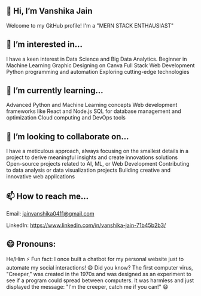 ## 👋 Hi, I’m Vanshika Jain
Welcome to my GitHub profile! I'm a "MERN STACK ENTHAUSIAST"

## 👀 I’m interested in...
I have a keen interest in Data Science and Big Data Analytics. 
Beginner in Machine Learning
Graphic Designing on Canva
Full Stack Web Development
Python programming and automation
Exploring cutting-edge technologies

## 🌱 I’m currently learning...
Advanced Python and Machine Learning concepts
Web development frameworks like React and Node.js
SQL for database management and optimization
Cloud computing and DevOps tools

## 💞️ I’m looking to collaborate on...
I have a meticulous approach, always focusing on the smallest details in a project to derive meaningful insights and create innovations solutions
Open-source projects related to AI, ML, or Web Development
Contributing to data analysis or data visualization projects
Building creative and innovative web applications

## 📫 How to reach me...
Email: jainvanshika0411@gmail.com

LinkedIn: https://www.linkedin.com/in/vanshika-jain-71b45b2b3/

## 😄 Pronouns:
He/Him
⚡ Fun fact:
I once built a chatbot for my personal website just to automate my social interactions! 😄
Did you know? The first computer virus, "Creeper," was created in the 1970s and was designed as an experiment to see if a program could spread between computers. It was harmless and just displayed the message: "I'm the creeper, catch me if you can!" 😄
